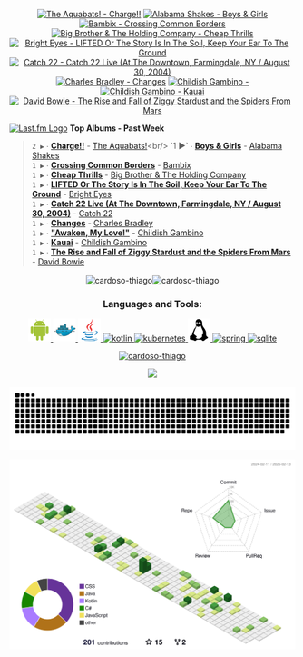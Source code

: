 <!-- lastfm -->
<p align="center"><a href="https://www.last.fm/music/The+Aquabats!/Charge!!"><img src="https://lastfm.freetls.fastly.net/i/u/64s/ca5a5bfcd4f04148c18ecd5a23125908.jpg" title="The Aquabats! - Charge!!"></a> <a href="https://www.last.fm/music/Alabama+Shakes/Boys+&+Girls"><img src="https://lastfm.freetls.fastly.net/i/u/64s/077d7aeab42ab31814f4227273e0124b.png" title="Alabama Shakes - Boys & Girls"></a> <a href="https://www.last.fm/music/Bambix/Crossing+Common+Borders"><img src="https://lastfm.freetls.fastly.net/i/u/64s/7580061b5506a4ef9085ee39e964de13.jpg" title="Bambix - Crossing Common Borders"></a> <a href="https://www.last.fm/music/Big+Brother+&+The+Holding+Company/Cheap+Thrills"><img src="https://lastfm.freetls.fastly.net/i/u/64s/99d68b3c94172fba5cfcaa4b941d2567.jpg" title="Big Brother & The Holding Company - Cheap Thrills"></a> <a href="https://www.last.fm/music/Bright+Eyes/LIFTED+Or+The+Story+Is+In+The+Soil,+Keep+Your+Ear+To+The+Ground"><img src="https://lastfm.freetls.fastly.net/i/u/64s/0c1be9b0a47c6ce785c455d8b6c26c19.jpg" title="Bright Eyes - LIFTED Or The Story Is In The Soil, Keep Your Ear To The Ground"></a> <a href="https://www.last.fm/music/Catch+22/Catch+22+Live+(At+The+Downtown,+Farmingdale,+NY+%2F+August+30,+2004)"><img src="https://lastfm.freetls.fastly.net/i/u/64s/75a75a15efe7e10ecffcf4c33fc83c4b.jpg" title="Catch 22 - Catch 22 Live (At The Downtown, Farmingdale, NY / August 30, 2004)"></a> <a href="https://www.last.fm/music/Charles+Bradley/Changes"><img src="https://lastfm.freetls.fastly.net/i/u/64s/ab9bc2b0a0115d627fff1f5e0312ab7e.png" title="Charles Bradley - Changes"></a> <a href="https://www.last.fm/music/Childish+Gambino/%22Awaken,+My+Love!%22"><img src="https://lastfm.freetls.fastly.net/i/u/64s/d4f6f6f537a28b6b15f793515b95452b.png" title="Childish Gambino - "Awaken, My Love!""></a> <a href="https://www.last.fm/music/Childish+Gambino/Kauai"><img src="https://lastfm.freetls.fastly.net/i/u/64s/d7f8b277f270b5728cf0dd3250572438.jpg" title="Childish Gambino - Kauai"></a> <a href="https://www.last.fm/music/David+Bowie/The+Rise+and+Fall+of+Ziggy+Stardust+and+the+Spiders+From+Mars"><img src="https://lastfm.freetls.fastly.net/i/u/64s/3017b2f31110e4f6de45a212fe93b4a3.png" title="David Bowie - The Rise and Fall of Ziggy Stardust and the Spiders From Mars"></a> </p>

<!--START_LASTFM_ALBUMS:{"period": "7day", "rows": 10}-->
<a href="https://last.fm" target="_blank"><img src="https://user-images.githubusercontent.com/17434202/215290617-e793598d-d7c9-428f-9975-156db1ba89cc.svg" alt="Last.fm Logo" width="18" height="13"/></a> **Top Albums - Past Week**

> `2 ▶️` ∙ **[Charge!!](https://www.last.fm/music/The+Aquabats!/Charge!!)** - [The Aquabats!](https://www.last.fm/music/The+Aquabats!)<br/>
> `1 ▶️` ∙ **[Boys & Girls](https://www.last.fm/music/Alabama+Shakes/Boys+&+Girls)** - [Alabama Shakes](https://www.last.fm/music/Alabama+Shakes)<br/>
> `1 ▶️` ∙ **[Crossing Common Borders](https://www.last.fm/music/Bambix/Crossing+Common+Borders)** - [Bambix](https://www.last.fm/music/Bambix)<br/>
> `1 ▶️` ∙ **[Cheap Thrills](https://www.last.fm/music/Big+Brother+&+The+Holding+Company/Cheap+Thrills)** - [Big Brother & The Holding Company](https://www.last.fm/music/Big+Brother+&+The+Holding+Company)<br/>
> `1 ▶️` ∙ **[LIFTED Or The Story Is In The Soil, Keep Your Ear To The Ground](https://www.last.fm/music/Bright+Eyes/LIFTED+Or+The+Story+Is+In+The+Soil,+Keep+Your+Ear+To+The+Ground)** - [Bright Eyes](https://www.last.fm/music/Bright+Eyes)<br/>
> `1 ▶️` ∙ **[Catch 22 Live (At The Downtown, Farmingdale, NY / August 30, 2004)](https://www.last.fm/music/Catch+22/Catch+22+Live+(At+The+Downtown,+Farmingdale,+NY+%2F+August+30,+2004))** - [Catch 22](https://www.last.fm/music/Catch+22)<br/>
> `1 ▶️` ∙ **[Changes](https://www.last.fm/music/Charles+Bradley/Changes)** - [Charles Bradley](https://www.last.fm/music/Charles+Bradley)<br/>
> `1 ▶️` ∙ **["Awaken, My Love!"](https://www.last.fm/music/Childish+Gambino/%22Awaken,+My+Love!%22)** - [Childish Gambino](https://www.last.fm/music/Childish+Gambino)<br/>
> `1 ▶️` ∙ **[Kauai](https://www.last.fm/music/Childish+Gambino/Kauai)** - [Childish Gambino](https://www.last.fm/music/Childish+Gambino)<br/>
> `1 ▶️` ∙ **[The Rise and Fall of Ziggy Stardust and the Spiders From Mars](https://www.last.fm/music/David+Bowie/The+Rise+and+Fall+of+Ziggy+Stardust+and+the+Spiders+From+Mars)** - [David Bowie](https://www.last.fm/music/David+Bowie)<br/>
<!--END_LASTFM_ALBUMS-->

<p align="center"><img align="center" src="https://github-readme-stats-nine-kohl.vercel.app/api?username=cardoso-thiago&show_icons=true&locale=en&theme=gotham&hide=issues,contribs" alt="cardoso-thiago" /><img align="center" src="https://github-readme-stats-nine-kohl.vercel.app/api/top-langs?username=cardoso-thiago&show_icons=true&locale=en&layout=compact&theme=gotham" alt="cardoso-thiago" /></p>

<h3 align="center">Languages and Tools:</h3>
<p align="center"> <a href="https://developer.android.com" target="_blank"> <img src="https://github.com/devicons/devicon/blob/master/icons/android/android-original.svg" alt="android" width="40" height="40"/> </a> <a href="https://www.docker.com/" target="_blank"> <img src="https://github.com/devicons/devicon/blob/master/icons/docker/docker-original.svg" alt="docker" width="40" height="40"/> </a> <a href="https://www.java.com" target="_blank"> <img src="https://github.com/devicons/devicon/blob/master/icons/java/java-original.svg" alt="java" width="40" height="40"/> </a> <a href="https://kotlinlang.org" target="_blank"> <img src="https://www.vectorlogo.zone/logos/kotlinlang/kotlinlang-icon.svg" alt="kotlin" width="40" height="40"/> </a> <a href="https://kubernetes.io" target="_blank"> <img src="https://www.vectorlogo.zone/logos/kubernetes/kubernetes-icon.svg" alt="kubernetes" width="40" height="40"/> </a> <a href="https://www.linux.org/" target="_blank"> <img src="https://github.com/devicons/devicon/blob/master/icons/linux/linux-plain.svg" alt="linux" width="40" height="40"/> </a> <a href="https://spring.io/" target="_blank"> <img src="https://www.vectorlogo.zone/logos/springio/springio-icon.svg" alt="spring" width="40" height="40"/> </a> <a href="https://www.sqlite.org/" target="_blank"> <img src="https://www.vectorlogo.zone/logos/sqlite/sqlite-icon.svg" alt="sqlite" width="40" height="40"/> </a> </p>

<p align="center"> <a href="https://github.com/ryo-ma/github-profile-trophy"><img src="https://github-profile-trophy.vercel.app/?username=cardoso-thiago&column=7" alt="cardoso-thiago" /></a> </p>

<!--START_SECTION:comicstrip-->
<p align="center">
 <a href="https://xkcd.com/">
 <img src="https://imgs.xkcd.com/comics/atom.png" />
</a>
</p>
<!--END_SECTION:comicstrip-->

![](https://github.com/cardoso-thiago/cardoso-thiago/raw/output/github-snake.svg)

![](profile-3d-contrib/profile-green-animate.svg)
